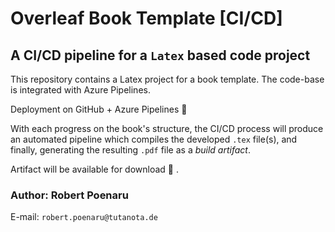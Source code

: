 # Overleaf Book Template [CI/CD]

## A CI/CD pipeline for a `Latex` based code project

This repository contains a Latex project for a book template. The code-base is integrated with Azure Pipelines. 

Deployment on GitHub + Azure Pipelines 🚀

With each progress on the book's structure, the CI/CD process will produce an automated pipeline which compiles the developed `.tex` file(s), and finally, generating the resulting `.pdf` file as a *build artifact*.

Artifact will be available for download 📄 .

### Author: Robert Poenaru

E-mail: `robert.poenaru@tutanota.de`
